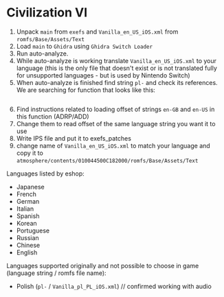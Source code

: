# Civilization VI

1. Unpack `main` from `exefs` and `Vanilla_en_US_iOS.xml` from `romfs/Base/Assets/Text`
2. Load `main` to `Ghidra` using `Ghidra Switch Loader`
3. Run auto-analyze.
4. While auto-analyze is working translate `Vanilla_en_US_iOS.xml` to your language (this is the only file that doesn't exist or is not translated fully for unsupported languages - but is used by Nintendo Switch)
5. When auto-analyze is finished find string `pl-` and check its references. We are searching for function that looks like this:
```

```
6. Find instructions related to loading offset of strings `en-GB` and `en-US` in this function (ADRP/ADD)
7. Change them to read offset of the same language string you want it to use
8. Write IPS file and put it to exefs_patches
9. change name of `Vanilla_en_US_iOS.xml` to match your language and copy it to `atmosphere/contents/010044500C182000/romfs/Base/Assets/Text`

Languages listed by eshop:
- Japanese
- French
- German
- Italian
- Spanish
- Korean
- Portuguese
- Russian
- Chinese
- English

Languages supported originally and not possible to choose in game (language string / romfs file name):
- Polish (`pl-` / `Vanilla_pl_PL_iOS.xml`) // confirmed working with audio